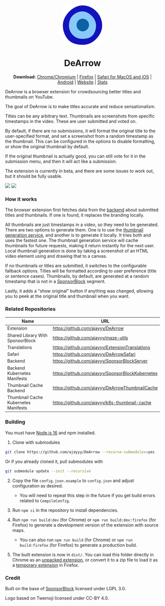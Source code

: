 <p align="center">
  <a href="https://dearrow.ajay.app"><img src="public/icons/logo-128.png" alt="Logo"></img></a>
</p>

<h1 align="center">DeArrow</h1>

<p align="center">
  <b>Download:</b>
  <a href="https://chrome.google.com/webstore/detail/dearrow-better-titles-and/enamippconapkdmgfgjchkhakpfinmaj">Chrome/Chromium</a> |
  <a href="https://addons.mozilla.org/en-US/firefox/addon/dearrow/">Firefox</a> |
  <a href="https://apps.apple.com/app/dearrow-for-youtube/id6451469297">Safari for MacOS and iOS</a> |
  <a href="https://github.com/ajayyy/DeArrow/wiki/Android">Android</a> |
  <a href="https://dearrow.ajay.app">Website</a> |
  <a href="https://dearrow.ajay.app/stats">Stats</a>
</p>

DeArrow is a browser extension for crowdsourcing better titles and thumbnails on YouTube.

The goal of DeArrow is to make titles accurate and reduce sensationalism.

Titles can be any arbitrary text. Thumbnails are screenshots from specific timestamps in the video. These are user submitted and voted on.

By default, if there are no submissions, it will format the original title to the user-specified format, and set a screenshot from a random timestamp as the thumbnail. This can be configured in the options to disable formatting, or show the original thumbnail by default.

If the original thumbnail is actually good, you can still vote for it in the submission menu, and then it will act like a submission.

The extension is currently in beta, and there are some issues to work out, but it should be fully usable.

![](https://cdn.fosstodon.org/media_attachments/files/110/520/916/244/905/970/original/9908f444b4e78a31.png)
![](https://cdn.fosstodon.org/media_attachments/files/110/520/917/557/536/945/original/b65eadd7ea18e073.png)

### How it works

The browser extension first fetches data from the [backend](https://github.com/ajayyy/SponsorBlockServer) about submitted titles and thumbnails. If one is found, it replaces the branding locally.

All thumbnails are just timestamps in a video, so they need to be generated. There are two options to generate them. One is to use the [thumbnail generation service](https://github.com/ajayyy/DeArrowThumbnailCache), and another is to generate it locally. It tries both and uses the fastest one. The thumbnail generation service will cache thumbnails for future requests, making it return instantly for the next user. Local thumbnail generation is done by taking a screenshot of an HTML video element using and drawing that to a canvas.

If no thumbnails or titles are submitted, it switches to the configurable fallback options. Titles will be formatted according to user preference (title or sentence cases). Thumbnails, by default, are generated at a random timestamp that is not in a [SponsorBlock](https://github.com/ajayyy/SponsorBlock) segment.

Lastly, it adds a "show original" button if anything was changed, allowing you to peek at the original title and thumbnail when you want.

### Related Repositories

| Name | URL |
| --- | --- |
| Extension | https://github.com/ajayyy/DeArrow |
| Shared Library With SponsorBlock | https://github.com/ajayyy/maze-utils |
| Translations | https://github.com/ajayyy/ExtensionTranslations |
| Safari | https://github.com/ajayyy/DeArrowSafari |
| Backend | https://github.com/ajayyy/SponsorBlockServer|
| Backend Kubernetes Manifests | https://github.com/ajayyy/SponsorBlockKubernetes |
| Thumbnail Cache Backend | https://github.com/ajayyy/DeArrowThumbnailCache |
| Thumbnail Cache Kubernetes Manifests | https://github.com/ajayyy/k8s-thumbnail-cache |

### Building

You must have [Node.js 16](https://nodejs.org/) and npm installed.

1. Clone with submodules

```bash
git clone https://github.com/ajayyy/DeArrow --recurse-submodules=yes
```

Or if you already cloned it, pull submodules with

```bash
git submodule update --init --recursive
```

2. Copy the file `config.json.example` to `config.json` and adjust configuration as desired.

    - You will need to repeat this step in the future if you get build errors related to `CompileConfig`.

3. Run `npm ci` in the repository to install dependencies.

4. Run `npm run build:dev` (for Chrome) or `npm run build:dev:firefox` (for Firefox) to generate a development version of the extension with source maps.

    - You can also run `npm run build` (for Chrome) or `npm run build:firefox` (for Firefox) to generate a production build.

5. The built extension is now in `dist/`. You can load this folder directly in Chrome as an [unpacked extension](https://developer.chrome.com/docs/extensions/mv3/getstarted/#manifest), or convert it to a zip file to load it as a [temporary extension](https://developer.mozilla.org/en-US/docs/Tools/about:debugging#loading_a_temporary_extension) in Firefox.

### Credit

Built on the base of [SponsorBlock](https://github.com/ajayyy/SponsorBlock) licensed under LGPL 3.0.

Logo based on Twemoji licensed under CC-BY 4.0.
